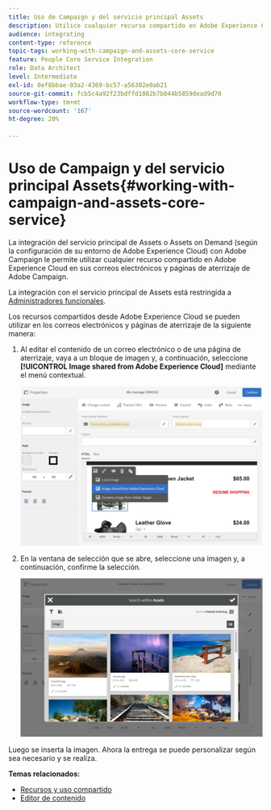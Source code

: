 ```yaml
---
title: Uso de Campaign y del servicio principal Assets
description: Utilice cualquier recurso compartido en Adobe Experience Cloud en sus mensajes de Adobe Campaign y páginas de aterrizaje gracias a la integración del servicio principal de Assets.
audience: integrating
content-type: reference
topic-tags: working-with-campaign-and-assets-core-service
feature: People Core Service Integration
role: Data Architect
level: Intermediate
exl-id: 0ef8bbae-03a2-4369-bc57-a56302e0ab21
source-git-commit: fcb5c4a92f23bdffd1082b7b044b5859dead9d70
workflow-type: tm+mt
source-wordcount: '167'
ht-degree: 20%

---
```


# Uso de Campaign y del servicio principal Assets{#working-with-campaign-and-assets-core-service}

La integración del servicio principal de Assets o Assets on Demand (según la configuración de su entorno de Adobe Experience Cloud) con Adobe Campaign le permite utilizar cualquier recurso compartido en Adobe Experience Cloud en sus correos electrónicos y páginas de aterrizaje de Adobe Campaign.

La integración con el servicio principal de Assets está restringida a [Administradores funcionales](../../administration/using/users-management.md#functional-administrators).

Los recursos compartidos desde Adobe Experience Cloud se pueden utilizar en los correos electrónicos y páginas de aterrizaje de la siguiente manera:

1. Al editar el contenido de un correo electrónico o de una página de aterrizaje, vaya a un bloque de imagen y, a continuación, seleccione **[!UICONTROL Image shared from Adobe Experience Cloud]** mediante el menú contextual.

   ![](assets/dam_insert_image_dce.png)

1. En la ventana de selección que se abre, seleccione una imagen y, a continuación, confirme la selección.

   ![](assets/dam_shared_image_selection.png)

Luego se inserta la imagen. Ahora la entrega se puede personalizar según sea necesario y se realiza.

**Temas relacionados:**

* [Recursos y uso compartido](https://experienceleague.adobe.com/docs/core-services/interface/assets/experience-cloud-assets.html?lang=es)
* [Editor de contenido](../../designing/using/personalization.md#example-email-personalization)
